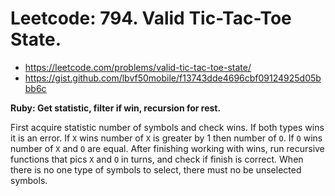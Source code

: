 # Leetcode: 794. Valid Tic-Tac-Toe State.

- https://leetcode.com/problems/valid-tic-tac-toe-state/
- https://gist.github.com/lbvf50mobile/f13743dde4696cbf09124925d05bbb6c

**Ruby: Get statistic, filter if win, recursion for rest.**

First acquire statistic number of symbols and check wins. If both types wins it is an error. If `X` wins number of `X` is greater by 1 then number of `O`. If `O` wins number of `X` and `O` are equal. After finishing working with wins, run recursive functions that pics `X` and `O` in turns, and check if finish is correct. When there is no one type of symbols to select, there must no be unselected symbols.
